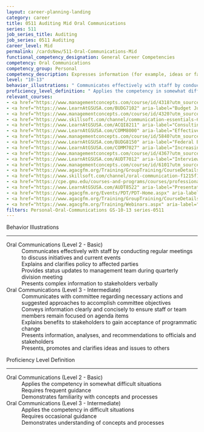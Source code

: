 ```yaml
---
layout: career-planning-landing
category: career
title: 0511 Auditing Mid Oral Communications
series: 511
job_series_title: Auditing
job_series: 0511 Auditing
career_level: Mid
permalink: /cardsNew/511-Oral-Communications-Mid
functional_competency_designation: General Career Competencies
competency: Oral Communications
competency_group: Personal
competency_description: Expresses information (for example, ideas or facts) to individuals or groups effectively, taking into account the audience and nature of the information (for example, technical, sensitive, controversial); makes clear and convincing oral presentations; listens to others, attends to nonverbal cues, and responds appropriately.
level: "10-13"
behavior_illustrations: " Communicates effectively with staff by conducting regular meetings to discuss initiatives and current events  Explains and clarifies policy to affected parties  Provides status updates to management team during quarterly division meeting  Presents complex information to stakeholders verbally ?  Communicates with committee regarding necessary actions and suggested approaches to accomplish committee objectives  Conveys information clearly and concisely to ensure staff or team members remain focused on agenda items  Explains benefits to stakeholders to gain acceptance of programmatic change  Presents information, analyses, and recommendations to officials and stakeholders  Presents, promotes and clarifies ideas and issues to others"
proficiency_level_definition: " Applies the competency in somewhat difficult situations  Requires frequent guidance  Demonstrates familiarity with concepts and processes ?  Applies the competency in difficult situations  Requires occasional guidance  Demonstrates understanding of concepts and processes"
relevant_courses: 
- <a href="https://www.managementconcepts.com/course/id/4318?utm_source=CFOportal&utm_medium=listing&utm_campaign=CFOTTEP&utm_id=23FM" aria-label="Briefing and Presentation Skills - https://www.managementconcepts.com/course/id/4318?utm_source=CFOportal&utm_medium=listing&utm_campaign=CFOTTEP&utm_id=23FM">Briefing and Presentation Skills</a>, Management Concepts
- <a href="https://www.LearnAtGSUSA.com/BUDG7102" aria-label="Budget Justification and Presentation (BUDG7102) - https://www.LearnAtGSUSA.com/BUDG7102">Budget Justification and Presentation (BUDG7102)</a>, Graduate School USA (GSUSA)
- <a href="https://www.managementconcepts.com/course/id/4320?utm_source=CFOportal&utm_medium=listing&utm_campaign=CFOTTEP&utm_id=23FM" aria-label="Communicating Strategically - https://www.managementconcepts.com/course/id/4320?utm_source=CFOportal&utm_medium=listing&utm_campaign=CFOTTEP&utm_id=23FM">Communicating Strategically</a>, Management Concepts
- <a href="https://www.skillsoft.com/channel/communication-essentials-62dc4420-e719-11e6-9835-f723b46a2688?cta=feds" aria-label="Communication Essentials Channel - https://www.skillsoft.com/channel/communication-essentials-62dc4420-e719-11e6-9835-f723b46a2688?cta=feds">Communication Essentials Channel</a>, Skillsoft
- <a href="https://www.LearnAtGSUSA.com/ACQI8211" aria-label="Consulting Skills for Acquisition Professionals (ACQI8211) - https://www.LearnAtGSUSA.com/ACQI8211">Consulting Skills for Acquisition Professionals (ACQI8211)</a>, Graduate School USA (GSUSA)
- <a href="https://www.LearnAtGSUSA.com/COMM8000" aria-label="Effective Communications with Customers (COMM8000) - https://www.LearnAtGSUSA.com/COMM8000">Effective Communications with Customers (COMM8000)</a>, Graduate School USA (GSUSA)
- <a href="https://www.managementconcepts.com/course/id/5840?utm_source=CFOportal&utm_medium=listing&utm_campaign=CFOTTEP&utm_id=23FM" aria-label="Essential Communications for the Audit Lifecycle - https://www.managementconcepts.com/course/id/5840?utm_source=CFOportal&utm_medium=listing&utm_campaign=CFOTTEP&utm_id=23FM">Essential Communications for the Audit Lifecycle</a>, Management Concepts
- <a href="https://www.LearnAtGSUSA.com/BUDG8150" aria-label="Federal Budget Analysis Using Microsoft Excel (BUDG8150) - https://www.LearnAtGSUSA.com/BUDG8150">Federal Budget Analysis Using Microsoft Excel (BUDG8150)</a>, Graduate School USA (GSUSA)
- <a href="https://www.LearnAtGSUSA.com/COMM7027" aria-label="Increasing Personal Effectiveness (COMM7027) - https://www.LearnAtGSUSA.com/COMM7027">Increasing Personal Effectiveness (COMM7027)</a>, Graduate School USA (GSUSA)
- <a href="https://www.managementconcepts.com/course/id/4367?utm_source=CFOportal&utm_medium=listing&utm_campaign=CFOTTEP&utm_id=23FM" aria-label="Interpersonal Skills&#58; Developing Effective Relationships - https://www.managementconcepts.com/course/id/4367?utm_source=CFOportal&utm_medium=listing&utm_campaign=CFOTTEP&utm_id=23FM">Interpersonal Skills&#58; Developing Effective Relationships</a>, Management Concepts
- <a href="https://www.LearnAtGSUSA.com/AUDT7012" aria-label="Interviewing Techniques for Auditors (AUDT7012) - https://www.LearnAtGSUSA.com/AUDT7012">Interviewing Techniques for Auditors (AUDT7012)</a>, Graduate School USA (GSUSA)
- <a href="https://www.managementconcepts.com/course/id/6101?utm_source=CFOportal&utm_medium=listing&utm_campaign=CFOTTEP&utm_id=23FM" aria-label="Leadership and Communication Skills for Project Leaders - https://www.managementconcepts.com/course/id/6101?utm_source=CFOportal&utm_medium=listing&utm_campaign=CFOTTEP&utm_id=23FM">Leadership and Communication Skills for Project Leaders</a>, Management Concepts
- <a href="https://www.agacgfm.org/Training/GroupTraining/CourseDetails.aspx?ID=50" aria-label="Managerial Leadership - https://www.agacgfm.org/Training/GroupTraining/CourseDetails.aspx?ID=50">Managerial Leadership</a>, AGA
- <a href="https://www.skillsoft.com/channel/oral-communication-f1215f10-f91e-11e6-aad2-6b3c03be7fe8?cta=feds" aria-label="Oral Communications Channel - https://www.skillsoft.com/channel/oral-communication-f1215f10-f91e-11e6-aad2-6b3c03be7fe8?cta=feds">Oral Communications Channel</a>, Skillsoft
- <a href="https://cpe.gmu.edu/courses-and-programs/courses/professional-writing-speaking/pela-0606-communication-in-organizations.php" aria-label="PELA 0606 Communication in Organizations - https://cpe.gmu.edu/courses-and-programs/courses/professional-writing-speaking/pela-0606-communication-in-organizations.php">PELA 0606 Communication in Organizations</a>, George Mason University
- <a href="https://www.LearnAtGSUSA.com/AUDT8522" aria-label="Presentation and Briefing Skills for Auditors (AUDT8522) - https://www.LearnAtGSUSA.com/AUDT8522">Presentation and Briefing Skills for Auditors (AUDT8522)</a>, Graduate School USA (GSUSA)
- <a href="https://www.agacgfm.org/Events/PDT/PDT-Home.aspx" aria-label="Professional Development Training (PDT) - multi-competency training - https://www.agacgfm.org/Events/PDT/PDT-Home.aspx">Professional Development Training (PDT) - multi-competency training</a>, AGA
- <a href="https://www.agacgfm.org/Training/GroupTraining/CourseDetails.aspx?ID=49" aria-label="Professional Polish in the Public Sector - https://www.agacgfm.org/Training/GroupTraining/CourseDetails.aspx?ID=49">Professional Polish in the Public Sector</a>, AGA
- <a href="https://www.agacgfm.org/Training/Webinars.aspx" aria-label="Webinar - Communications - https://www.agacgfm.org/Training/Webinars.aspx">Webinar - Communications</a>, AGA
filters: Personal-Oral-Communications GS-10-13 series-0511
---
```


<div class="desktop:grid-col-6 margin-y-3">
  <div class="border-top-2 bg-white padding-3 shadow-5 height-full members-hover border-1px button-border border-top-blue radius-lg">
    <p class="text-bold label-color font-size-21">Behavior Illustrations</p>
    <hr class="hr-green"/>
    <dl class="text-base card-content-color"><dt>Oral Communications (Level 2 - Basic)</dt><dd>Communicates effectively with staff by conducting regular meetings to discuss initiatives and current events </dd><dd>Explains and clarifies policy to affected parties </dd><dd>Provides status updates to management team during quarterly division meeting </dd><dd>Presents complex information to stakeholders verbally</dd><dt>Oral Communications (Level 3 - Intermediate)</dt><dd>Communicates with committee regarding necessary actions and suggested approaches to accomplish committee objectives </dd><dd>Conveys information clearly and concisely to ensure staff or team members remain focused on agenda items </dd><dd>Explains benefits to stakeholders to gain acceptance of programmatic change </dd><dd>Presents information, analyses, and recommendations to officials and stakeholders </dd><dd>Presents, promotes and clarifies ideas and issues to others</dd></dl>
  </div>
</div>
<div class="desktop:grid-col-6 margin-y-3">
  <div class="border-top-2 bg-white padding-3 shadow-5 height-full members-hover border-1px button-border border-top-blue radius-lg">
    <p class="text-bold label-color font-size-21">Proficiency Level Definition</p>
     <hr class="hr-green"/>
    <dl class="text-base card-content-color"><dt>Oral Communications (Level 2 - Basic)</dt><dd>Applies the competency in somewhat difficult situations </dd><dd>Requires frequent guidance </dd><dd>Demonstrates familiarity with concepts and processes</dd><dt>Oral Communications (Level 3 - Intermediate)</dt><dd>Applies the competency in difficult situations </dd><dd>Requires occasional guidance </dd><dd>Demonstrates understanding of concepts and processes</dd></dl>
  </div>
</div>